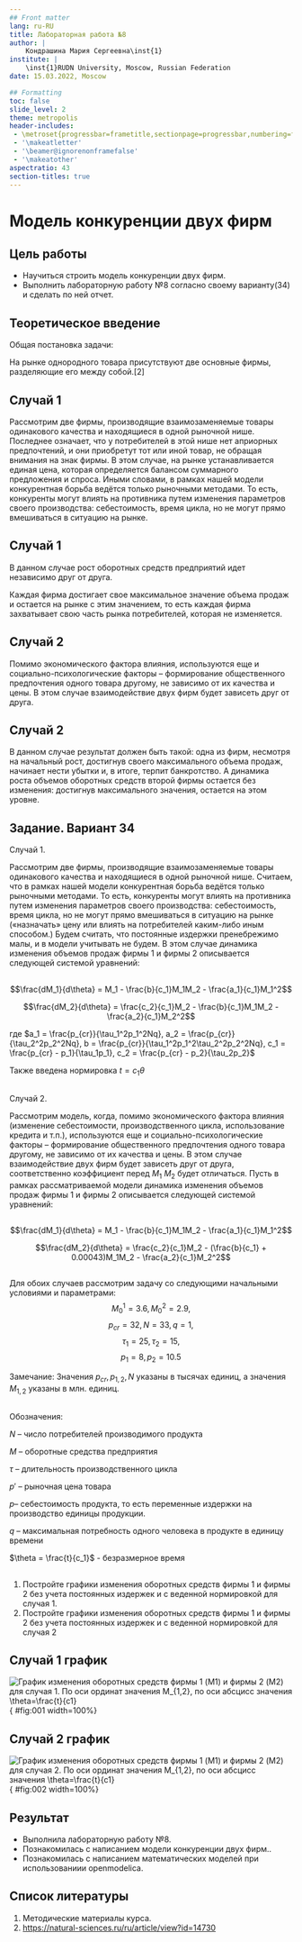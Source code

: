 ```yaml
---
## Front matter
lang: ru-RU
title: Лабораторная работа №8
author: |
	Кондрашина Мария Сергеевна\inst{1}
institute: |
	\inst{1}RUDN University, Moscow, Russian Federation
date: 15.03.2022, Moscow

## Formatting
toc: false
slide_level: 2
theme: metropolis
header-includes: 
 - \metroset{progressbar=frametitle,sectionpage=progressbar,numbering=fraction}
 - '\makeatletter'
 - '\beamer@ignorenonframefalse'
 - '\makeatother'
aspectratio: 43
section-titles: true
---  
```


# Модель конкуренции двух фирм

## Цель работы

- Научиться строить модель конкуренции двух фирм.
- Выполнить лабораторную работу №8 согласно своему варианту(34) и сделать по ней отчет.

## Теоретическое введение

Общая постановка задачи:

На рынке однородного товара присутствуют две основные фирмы, разделяющие его между собой.[2]

## Случай 1

Рассмотрим две фирмы, производящие взаимозаменяемые товары одинакового качества и находящиеся в одной рыночной нише. Последнее означает, что у потребителей в этой нише нет априорных предпочтений, и они приобретут тот или иной товар, не обращая внимания на знак фирмы.
В этом случае, на рынке устанавливается единая цена, которая определяется балансом суммарного предложения и спроса. Иными словами, в рамках нашей модели конкурентная борьба ведётся только рыночными методами. То есть, конкуренты могут влиять на противника путем изменения параметров своего производства: себестоимость, время цикла, но не могут прямо вмешиваться в ситуацию на рынке.

## Случай 1

В данном случае рост оборотных средств предприятий идет независимо друг от друга.

Каждая фирма достигает свое максимальное значение объема продаж и остается на рынке с этим значением, то есть каждая фирма захватывает свою часть рынка потребителей, которая не изменяется.

## Случай 2

Помимо экономического фактора влияния, используются еще и социально-психологические факторы – формирование общественного предпочтения одного товара другому, не зависимо от их качества и цены. В этом случае взаимодействие двух фирм будет зависеть друг от друга.

## Случай 2

В данном случае результат должен быть такой: одна из фирм, несмотря на начальный рост, достигнув своего максимального объема продаж, начинает нести убытки и, в итоге, терпит банкротство. А динамика роста объемов оборотных средств второй фирмы остается без изменения: достигнув максимального значения, остается на этом уровне.

## Задание. Вариант 34

Случай 1.

Рассмотрим две фирмы, производящие взаимозаменяемые товары одинакового качества и находящиеся в одной рыночной нише. Считаем, что в рамках нашей модели конкурентная борьба ведётся только рыночными методами. То есть, конкуренты могут влиять на противника путем изменения параметров своего производства: себестоимость, время цикла, но не могут прямо вмешиваться в ситуацию на рынке («назначать» цену или влиять на потребителей каким-либо иным способом.) Будем считать, что постоянные издержки пренебрежимо малы, и в модели учитывать не будем. В этом случае динамика изменения объемов продаж фирмы 1 и фирмы 2 описывается следующей системой уравнений:

##

$$\frac{dM_1}{d\theta} = M_1 - \frac{b}{c_1}M_1M_2 - \frac{a_1}{c_1}M_1^2$$

$$\frac{dM_2}{d\theta} = \frac{c_2}{c_1}M_2 - \frac{b}{c_1}M_1M_2 - \frac{a_2}{c_1}M_2^2$$

где $a_1 = \frac{p_{cr}}{\tau_1^2p_1^2Nq}, a_2 = \frac{p_{cr}}{\tau_2^2p_2^2Nq}, b = \frac{p_{cr}}{\tau_1^2p_1^2\tau_2^2p_2^2Nq}, c_1 = \frac{p_{cr} - p_1}{\tau_1p_1}, c_2 = \frac{p_{cr} - p_2}{\tau_2p_2}$

Также введена нормировка $t = c_1\theta$

##

Случай 2.

Рассмотрим модель, когда, помимо экономического фактора влияния (изменение себестоимости, производственного цикла, использование кредита и т.п.), используются еще и социально-психологические факторы – формирование общественного предпочтения одного товара другому, не зависимо от их качества и цены. В этом случае взаимодействие двух фирм будет зависеть друг от друга, соответственно коэффициент перед $M_1$ $M_2$ будет отличаться. Пусть в рамках рассматриваемой модели динамика изменения объемов продаж фирмы 1 и фирмы 2 описывается следующей системой уравнений:

##

$$\frac{dM_1}{d\theta} = M_1 - \frac{b}{c_1}M_1M_2 - \frac{a_1}{c_1}M_1^2$$

$$\frac{dM_2}{d\theta} = \frac{c_2}{c_1}M_2 - (\frac{b}{c_1} + 0.00043)M_1M_2 - \frac{a_2}{c_1}M_2^2$$

##

Для обоих случаев рассмотрим задачу со следующими начальными условиями и параметрами:
$$ M_0^1 = 3.6, M_0^2 = 2.9,$$
$$ p_{cr} = 32, N = 33, q=1,$$
$$ \tau_1 = 25, \tau_2 = 15,$$
$$ p_1 = 8, p_2 = 10.5$$

Замечание: Значения $p_{cr},p_{1,2},N$ указаны в тысячах единиц, а значения $M_{1,2}$ указаны в млн. единиц.

##

Обозначения:

$N$ – число потребителей производимого продукта

$M$ – оборотные средства предприятия

$\tau$ – длительность производственного цикла

$p'$ – рыночная цена товара

$p$– себестоимость продукта, то есть переменные издержки на производство единицы продукции.

$q$ – максимальная потребность одного человека в продукте в единицу времени

$\theta = \frac{t}{c_1}$ - безразмерное время

##

1. Постройте графики изменения оборотных средств фирмы 1 и фирмы 2 без учета постоянных издержек и с веденной нормировкой для случая 1.
2. Постройте графики изменения оборотных средств фирмы 1 и фирмы 2 без учета постоянных издержек и с веденной нормировкой для случая 2

## Случай 1 график

![График изменения оборотных средств фирмы 1 (M1) и фирмы 2 (M2) для случая 1. По оси ординат значения M_{1,2}, по оси абсцисс значения $\theta=\frac{t}{c1}$](lab8p/g1.jpg){ #fig:001 width=100%}

## Случай 2 график

![График изменения оборотных средств фирмы 1 (M1) и фирмы 2 (M2) для случая 2. По оси ординат значения M_{1,2}, по оси абсцисс значения $\theta=\frac{t}{c1}$](lab8p/g2.jpg){ #fig:002 width=100%}

## Результат

- Выполнила лабораторную работу №8.
- Познакомилась с написанием модели конкуренции двух фирм..
- Познакомилась с написанием математических моделей при использованиии openmodelica.

## Список литературы

1. Методические материалы курса.
2. https://natural-sciences.ru/ru/article/view?id=14730